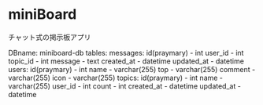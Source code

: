 # miniBoard
チャット式の掲示板アプリ

DBname: miniboard-db
tables:
    messages:
        id(praymary) - int
        user_id - int
        topic_id - int
        message - text
        created_at - datetime
        updated_at - datetime
    users:
        id(praymary) - int
        name - varchar(255)
        top - varchar(255)
        comment - varchar(255)
        icon - varchar(255)
    topics:
        id(praymary) - int
        name - varchar(255)
        user_id - int
        count - int
        created_at - datetime
        updated_at - datetime
